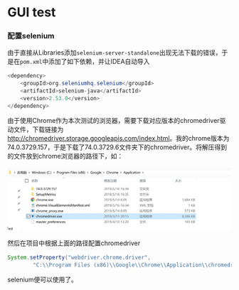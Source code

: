 # GUI test

### 配置selenium

由于直接从Libraries添加`selenium-server-standalone`出现无法下载的错误，于是在`pom.xml`中添加了如下依赖，并让IDEA自动导入

```java
<dependency>
    <groupId>org.seleniumhq.selenium</groupId>
    <artifactId>selenium-java</artifactId>
    <version>2.53.0</version>
</dependency>
```

由于使用Chrome作为本次测试的浏览器，需要下载对应版本的chromedriver驱动文件，下载链接为<http://chromedriver.storage.googleapis.com/index.html>。我的chrome版本为74.0.3729.157，于是下载了74.0.3729.6文件夹下的chromedriver。将解压得到的文件放到chrome浏览器的路径下，如：

![](./picture/chromedriver.jpg)

然后在项目中根据上面的路径配置chromedriver

```java
System.setProperty("webdriver.chrome.driver", 
		"C:\\Program Files (x86)\\Google\\Chrome\\Application\\chromedriver.exe");
```

selenium便可以使用了。